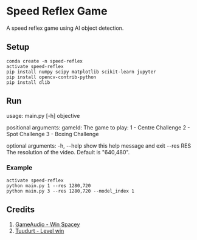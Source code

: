# Speed Reflex Game
A speed reflex game using AI object detection.

## Setup

```
conda create -n speed-reflex
activate speed-reflex
pip install numpy scipy matplotlib scikit-learn jupyter
pip install opencv-contrib-python
pip install dlib
```
## Run

usage: main.py [-h] objective

positional arguments:
  gameId: The game to play: 
  1 - Centre Challenge
  2 - Spot Challenge
  3 - Boxing Challenge

optional arguments:
  -h, --help  show this help message and exit
  --res RES   The resolution of the video. Default is "640,480".

### Example

```
activate speed-reflex
python main.py 1 --res 1280,720
python main.py 3 --res 1280,720 --model_index 1
```

## Credits

1. [GameAudio - Win Spacey][1]
2. [Tuudurt - Level win][2]

[1]: https://freesound.org/people/GameAudio/sounds/220184/
[2]: https://freesound.org/people/Tuudurt/sounds/258142/
